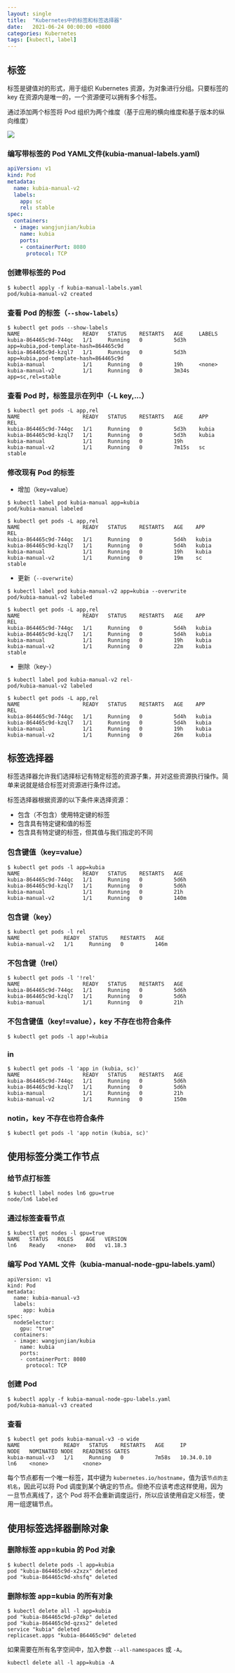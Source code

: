 ```yaml
---
layout: single
title:  "Kubernetes中的标签和标签选择器"
date:   2021-06-24 00:00:00 +0800
categories: Kubernetes
tags: [kubectl, label]
---
```


## 标签
标签是键值对的形式，用于组织 Kubernetes 资源，为对象进行分组。只要标签的 key 在资源内是唯一的，一个资源便可以拥有多个标签。

通过添加两个标签将 Pod 组织为两个维度（基于应用的横向维度和基于版本的纵向维度）

![](/images/2021/kubernetes/pod-labels.png)

### 编写带标签的 Pod YAML文件(kubia-manual-labels.yaml)
```yaml
apiVersion: v1
kind: Pod
metadata:
  name: kubia-manual-v2
  labels:
    app: sc
    rel: stable
spec:
  containers:
  - image: wangjunjian/kubia
    name: kubia
    ports:
    - containerPort: 8080
      protocol: TCP
```

### 创建带标签的 Pod
```shell
$ kubectl apply -f kubia-manual-labels.yaml
pod/kubia-manual-v2 created
```

### 查看 Pod 的标签（```--show-labels```）
```shell
$ kubectl get pods --show-labels
NAME                    READY   STATUS    RESTARTS   AGE     LABELS
kubia-864465c9d-744qc   1/1     Running   0          5d3h    app=kubia,pod-template-hash=864465c9d
kubia-864465c9d-kzql7   1/1     Running   0          5d3h    app=kubia,pod-template-hash=864465c9d
kubia-manual            1/1     Running   0          19h     <none>
kubia-manual-v2         1/1     Running   0          3m34s   app=sc,rel=stable
```

### 查看 Pod 时，标签显示在列中（-L key,...）
```shell
$ kubectl get pods -L app,rel
NAME                    READY   STATUS    RESTARTS   AGE     APP     REL
kubia-864465c9d-744qc   1/1     Running   0          5d3h    kubia   
kubia-864465c9d-kzql7   1/1     Running   0          5d3h    kubia   
kubia-manual            1/1     Running   0          19h              
kubia-manual-v2         1/1     Running   0          7m15s   sc      stable
```

### 修改现有 Pod 的标签
* 增加（key=value）
```shell
$ kubectl label pod kubia-manual app=kubia
pod/kubia-manual labeled
```
```shell
$ kubectl get pods -L app,rel
NAME                    READY   STATUS    RESTARTS   AGE    APP     REL
kubia-864465c9d-744qc   1/1     Running   0          5d4h   kubia   
kubia-864465c9d-kzql7   1/1     Running   0          5d4h   kubia   
kubia-manual            1/1     Running   0          19h    kubia   
kubia-manual-v2         1/1     Running   0          19m    sc      stable
```

* 更新（```--overwrite```）
```shell
$ kubectl label pod kubia-manual-v2 app=kubia --overwrite
pod/kubia-manual-v2 labeled
```
```shell
$ kubectl get pods -L app,rel
NAME                    READY   STATUS    RESTARTS   AGE    APP     REL
kubia-864465c9d-744qc   1/1     Running   0          5d4h   kubia   
kubia-864465c9d-kzql7   1/1     Running   0          5d4h   kubia   
kubia-manual            1/1     Running   0          19h    kubia   
kubia-manual-v2         1/1     Running   0          22m    kubia   stable
```

* 删除（key-）
```shell
$ kubectl label pod kubia-manual-v2 rel-
pod/kubia-manual-v2 labeled
```
```shell
$ kubectl get pods -L app,rel
NAME                    READY   STATUS    RESTARTS   AGE    APP     REL
kubia-864465c9d-744qc   1/1     Running   0          5d4h   kubia   
kubia-864465c9d-kzql7   1/1     Running   0          5d4h   kubia   
kubia-manual            1/1     Running   0          19h    kubia   
kubia-manual-v2         1/1     Running   0          26m    kubia   
```

## 标签选择器
标签选择器允许我们选择标记有特定标签的资源子集，并对这些资源执行操作。简单来说就是结合标签对资源进行条件过滤。

标签选择器根据资源的以下条件来选择资源：
* 包含（不包含）使用特定键的标签
* 包含具有特定键和值的标签
* 包含具有特定键的标签，但其值与我们指定的不同

### 包含键值（key=value）
```shell
$ kubectl get pods -l app=kubia
NAME                    READY   STATUS    RESTARTS   AGE
kubia-864465c9d-744qc   1/1     Running   0          5d6h
kubia-864465c9d-kzql7   1/1     Running   0          5d6h
kubia-manual            1/1     Running   0          21h
kubia-manual-v2         1/1     Running   0          140m
```

### 包含键（key）
```shell
$ kubectl get pods -l rel
NAME              READY   STATUS    RESTARTS   AGE
kubia-manual-v2   1/1     Running   0          146m
```

### 不包含键（!rel）
```shell
$ kubectl get pods -l '!rel'
NAME                    READY   STATUS    RESTARTS   AGE
kubia-864465c9d-744qc   1/1     Running   0          5d6h
kubia-864465c9d-kzql7   1/1     Running   0          5d6h
kubia-manual            1/1     Running   0          21h
```

### 不包含键值（key!=value），key 不存在也符合条件
```shell
$ kubectl get pods -l app!=kubia
```

### in
```shell
$ kubectl get pods -l 'app in (kubia, sc)'
NAME                    READY   STATUS    RESTARTS   AGE
kubia-864465c9d-744qc   1/1     Running   0          5d6h
kubia-864465c9d-kzql7   1/1     Running   0          5d6h
kubia-manual            1/1     Running   0          21h
kubia-manual-v2         1/1     Running   0          150m
```

### notin，key 不存在也符合条件
```shell
$ kubectl get pods -l 'app notin (kubia, sc)'
```

## 使用标签分类工作节点
### 给节点打标签
```shell
$ kubectl label nodes ln6 gpu=true
node/ln6 labeled
```

### 通过标签查看节点
```shell
$ kubectl get nodes -l gpu=true
NAME   STATUS   ROLES    AGE   VERSION
ln6    Ready    <none>   80d   v1.18.3
```

### 编写 Pod YAML 文件（kubia-manual-node-gpu-labels.yaml）
```shell
apiVersion: v1
kind: Pod
metadata:
  name: kubia-manual-v3
  labels:
     app: kubia
spec:
  nodeSelector:
    gpu: "true"
  containers:
  - image: wangjunjian/kubia
    name: kubia
    ports:
    - containerPort: 8080
      protocol: TCP
```

### 创建 Pod
```shell
$ kubectl apply -f kubia-manual-node-gpu-labels.yaml
pod/kubia-manual-v3 created
```

### 查看
```shell
$ kubectl get pods kubia-manual-v3 -o wide
NAME              READY   STATUS    RESTARTS   AGE     IP           NODE   NOMINATED NODE   READINESS GATES
kubia-manual-v3   1/1     Running   0          7m58s   10.34.0.10   ln6    <none>           <none>
```

每个节点都有一个唯一标签，其中键为 ```kubernetes.io/hostname```，值为该```节点的主机名```，因此可以将 Pod 调度到某个确定的节点。但绝不应该考虑这样使用，因为一旦节点离线了，这个 Pod 将不会重新调度运行，所以应该使用自定义标签，使用一组逻辑节点。

## 使用标签选择器删除对象
### 删除标签 app=kubia 的 Pod 对象
```shell
$ kubectl delete pods -l app=kubia
pod "kubia-864465c9d-x2xzx" deleted
pod "kubia-864465c9d-xhsfq" deleted
```

### 删除标签 app=kubia 的所有对象
```shell
$ kubectl delete all -l app=kubia
pod "kubia-864465c9d-p7dkp" deleted
pod "kubia-864465c9d-qzxs2" deleted
service "kubia" deleted
replicaset.apps "kubia-864465c9d" deleted
```

如果需要在所有名字空间中，加入参数 ```--all-namespaces``` 或 ```-A```。
```shell
kubectl delete all -l app=kubia -A
```